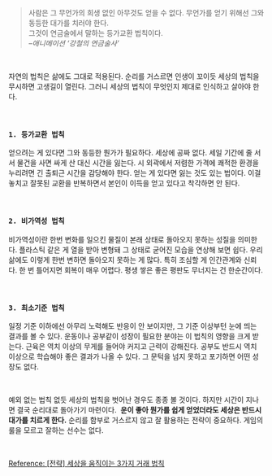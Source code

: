 > 사람은 그 무언가의 희생 없인 아무것도 얻을 수 없다. 무언가를 얻기 위해선 그와 동등한 대가를 치러야 한다.  
> 그것이 연금술에서 말하는 등가교환 법칙이다.  
> *–애니메이션 ‘강철의 연금술사’*

<br />

자연의 법칙은 삶에도 그대로 적용된다. 순리를 거스르면 인생이 꼬이듯 세상의 법칙을 무시하면 고생길이 열린다. 그러니 세상의 법칙이 무엇인지 제대로 인식하고 살아야 한다.

<br />

### `1. 등가교환 법칙`  
얻으려는 게 있다면 그와 동등한 뭔가가 필요하다. 세상에 공짜 없다. 세일 기간에 줄 서서 물건을 사면 싸게 산 대신 시간을 잃는다. 시 외곽에서 저렴한 가격에 쾌적한 환경을 누리려면 긴 출퇴근 시간을 감당해야 한다. 얻는 게 있다면 잃는 것도 있는 법이다. 이걸 놓치고 잘못된 교환을 반복하면서 본인이 이득을 얻고 있다고 착각하면 안 된다.

<br />

### `2. 비가역성 법칙`  
비가역성이란 한번 변화를 일으킨 물질이 본래 상태로 돌아오지 못하는 성질을 의미한다. 플라스틱 같은 게 열을 받아 변형돼 그 상태로 굳어진 모습을 연상해 보면 쉽다. 우리 삶에도 이렇게 한번 변하면 돌아오지 못하는 게 많다. 특히 조심할 게 인간관계와 신뢰다. 한 번 틀어지면 회복이 매우 어렵다. 평생 쌓은 좋은 평판도 무너지는 건 한순간이다.

<br />

### `3. 최소기준 법칙`  
일정 기준 이하에선 아무리 노력해도 반응이 안 보이지만, 그 기준 이상부턴 눈에 띄는 결과를 볼 수 있다. 운동이나 공부같이 성장이 필요한 분야는 이 법칙의 영향을 크게 받는다. 근육은 역치 이상의 무게를 들어야 커지고 근력이 강해진다. 공부도 반드시 역치 이상으로 학습해야 좋은 결과가 나올 수 있다. 그 문턱을 넘지 못하고 포기하면 어떤 성장도 없다.

<br />

예외 없는 법칙 없듯 세상의 법칙을 벗어난 경우도 종종 볼 것이다. 하지만 시간이 지나면 결국 순리대로 돌아가기 마련이다.  
**운이 좋아 뭔가를 쉽게 얻었더라도 세상은 반드시 대가를 치르게 한다.** 순리를 함부로 거스르지 않고 잘 활용하는 전략이 중요하다. 게임의 룰을 모르고 잘하는 선수는 없다.

<br />

[Reference: [전략] 세상을 움직이는 3가지 거래 법칙](http://moneyman.kr/archives/2345)
